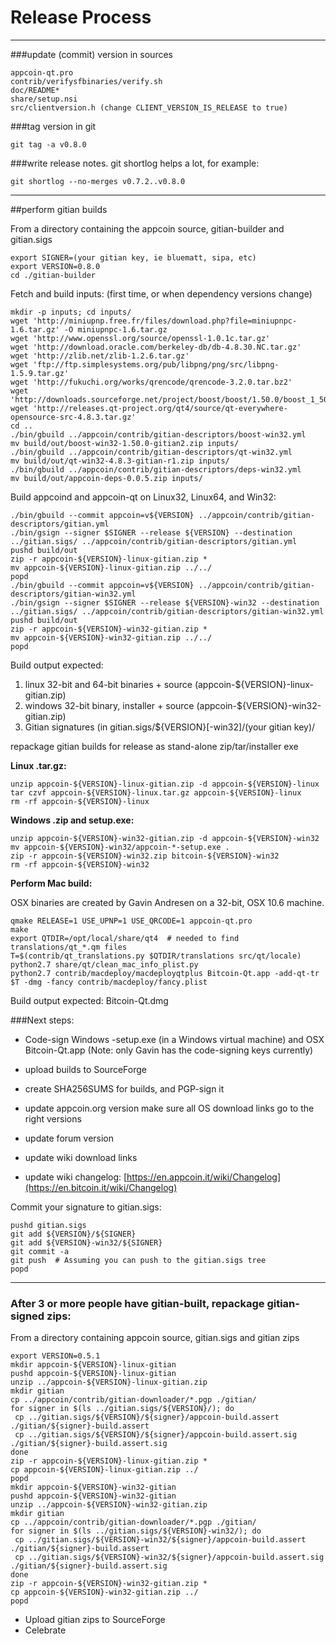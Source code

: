 Release Process
====================

* * *

###update (commit) version in sources


	appcoin-qt.pro
	contrib/verifysfbinaries/verify.sh
	doc/README*
	share/setup.nsi
	src/clientversion.h (change CLIENT_VERSION_IS_RELEASE to true)

###tag version in git

	git tag -a v0.8.0

###write release notes. git shortlog helps a lot, for example:

	git shortlog --no-merges v0.7.2..v0.8.0

* * *

##perform gitian builds

 From a directory containing the appcoin source, gitian-builder and gitian.sigs
  
	export SIGNER=(your gitian key, ie bluematt, sipa, etc)
	export VERSION=0.8.0
	cd ./gitian-builder

 Fetch and build inputs: (first time, or when dependency versions change)

	mkdir -p inputs; cd inputs/
	wget 'http://miniupnp.free.fr/files/download.php?file=miniupnpc-1.6.tar.gz' -O miniupnpc-1.6.tar.gz
	wget 'http://www.openssl.org/source/openssl-1.0.1c.tar.gz'
	wget 'http://download.oracle.com/berkeley-db/db-4.8.30.NC.tar.gz'
	wget 'http://zlib.net/zlib-1.2.6.tar.gz'
	wget 'ftp://ftp.simplesystems.org/pub/libpng/png/src/libpng-1.5.9.tar.gz'
	wget 'http://fukuchi.org/works/qrencode/qrencode-3.2.0.tar.bz2'
	wget 'http://downloads.sourceforge.net/project/boost/boost/1.50.0/boost_1_50_0.tar.bz2'
	wget 'http://releases.qt-project.org/qt4/source/qt-everywhere-opensource-src-4.8.3.tar.gz'
	cd ..
	./bin/gbuild ../appcoin/contrib/gitian-descriptors/boost-win32.yml
	mv build/out/boost-win32-1.50.0-gitian2.zip inputs/
	./bin/gbuild ../appcoin/contrib/gitian-descriptors/qt-win32.yml
	mv build/out/qt-win32-4.8.3-gitian-r1.zip inputs/
	./bin/gbuild ../appcoin/contrib/gitian-descriptors/deps-win32.yml
	mv build/out/appcoin-deps-0.0.5.zip inputs/

 Build appcoind and appcoin-qt on Linux32, Linux64, and Win32:
  
	./bin/gbuild --commit appcoin=v${VERSION} ../appcoin/contrib/gitian-descriptors/gitian.yml
	./bin/gsign --signer $SIGNER --release ${VERSION} --destination ../gitian.sigs/ ../appcoin/contrib/gitian-descriptors/gitian.yml
	pushd build/out
	zip -r appcoin-${VERSION}-linux-gitian.zip *
	mv appcoin-${VERSION}-linux-gitian.zip ../../
	popd
	./bin/gbuild --commit appcoin=v${VERSION} ../appcoin/contrib/gitian-descriptors/gitian-win32.yml
	./bin/gsign --signer $SIGNER --release ${VERSION}-win32 --destination ../gitian.sigs/ ../appcoin/contrib/gitian-descriptors/gitian-win32.yml
	pushd build/out
	zip -r appcoin-${VERSION}-win32-gitian.zip *
	mv appcoin-${VERSION}-win32-gitian.zip ../../
	popd

  Build output expected:

  1. linux 32-bit and 64-bit binaries + source (appcoin-${VERSION}-linux-gitian.zip)
  2. windows 32-bit binary, installer + source (appcoin-${VERSION}-win32-gitian.zip)
  3. Gitian signatures (in gitian.sigs/${VERSION}[-win32]/(your gitian key)/

repackage gitian builds for release as stand-alone zip/tar/installer exe

**Linux .tar.gz:**

	unzip appcoin-${VERSION}-linux-gitian.zip -d appcoin-${VERSION}-linux
	tar czvf appcoin-${VERSION}-linux.tar.gz appcoin-${VERSION}-linux
	rm -rf appcoin-${VERSION}-linux

**Windows .zip and setup.exe:**

	unzip appcoin-${VERSION}-win32-gitian.zip -d appcoin-${VERSION}-win32
	mv appcoin-${VERSION}-win32/appcoin-*-setup.exe .
	zip -r appcoin-${VERSION}-win32.zip bitcoin-${VERSION}-win32
	rm -rf appcoin-${VERSION}-win32

**Perform Mac build:**

  OSX binaries are created by Gavin Andresen on a 32-bit, OSX 10.6 machine.

	qmake RELEASE=1 USE_UPNP=1 USE_QRCODE=1 appcoin-qt.pro
	make
	export QTDIR=/opt/local/share/qt4  # needed to find translations/qt_*.qm files
	T=$(contrib/qt_translations.py $QTDIR/translations src/qt/locale)
	python2.7 share/qt/clean_mac_info_plist.py
	python2.7 contrib/macdeploy/macdeployqtplus Bitcoin-Qt.app -add-qt-tr $T -dmg -fancy contrib/macdeploy/fancy.plist

 Build output expected: Bitcoin-Qt.dmg

###Next steps:

* Code-sign Windows -setup.exe (in a Windows virtual machine) and
  OSX Bitcoin-Qt.app (Note: only Gavin has the code-signing keys currently)

* upload builds to SourceForge

* create SHA256SUMS for builds, and PGP-sign it

* update appcoin.org version
  make sure all OS download links go to the right versions

* update forum version

* update wiki download links

* update wiki changelog: [https://en.appcoin.it/wiki/Changelog](https://en.bitcoin.it/wiki/Changelog)

Commit your signature to gitian.sigs:

	pushd gitian.sigs
	git add ${VERSION}/${SIGNER}
	git add ${VERSION}-win32/${SIGNER}
	git commit -a
	git push  # Assuming you can push to the gitian.sigs tree
	popd

-------------------------------------------------------------------------

### After 3 or more people have gitian-built, repackage gitian-signed zips:

From a directory containing appcoin source, gitian.sigs and gitian zips

	export VERSION=0.5.1
	mkdir appcoin-${VERSION}-linux-gitian
	pushd appcoin-${VERSION}-linux-gitian
	unzip ../appcoin-${VERSION}-linux-gitian.zip
	mkdir gitian
	cp ../appcoin/contrib/gitian-downloader/*.pgp ./gitian/
	for signer in $(ls ../gitian.sigs/${VERSION}/); do
	 cp ../gitian.sigs/${VERSION}/${signer}/appcoin-build.assert ./gitian/${signer}-build.assert
	 cp ../gitian.sigs/${VERSION}/${signer}/appcoin-build.assert.sig ./gitian/${signer}-build.assert.sig
	done
	zip -r appcoin-${VERSION}-linux-gitian.zip *
	cp appcoin-${VERSION}-linux-gitian.zip ../
	popd
	mkdir appcoin-${VERSION}-win32-gitian
	pushd appcoin-${VERSION}-win32-gitian
	unzip ../appcoin-${VERSION}-win32-gitian.zip
	mkdir gitian
	cp ../appcoin/contrib/gitian-downloader/*.pgp ./gitian/
	for signer in $(ls ../gitian.sigs/${VERSION}-win32/); do
	 cp ../gitian.sigs/${VERSION}-win32/${signer}/appcoin-build.assert ./gitian/${signer}-build.assert
	 cp ../gitian.sigs/${VERSION}-win32/${signer}/appcoin-build.assert.sig ./gitian/${signer}-build.assert.sig
	done
	zip -r appcoin-${VERSION}-win32-gitian.zip *
	cp appcoin-${VERSION}-win32-gitian.zip ../
	popd

- Upload gitian zips to SourceForge
- Celebrate 
